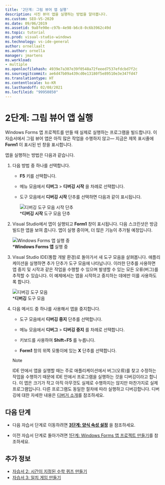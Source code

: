 ```yaml
---
title: '2단계: 그림 뷰어 앱 실행'
description: 사진 뷰어 앱을 실행하는 방법을 알아봅니다.
ms.custom: SEO-VS-2020
ms.date: 09/06/2019
ms.assetid: 9a8fe90e-c97b-4e98-b6c8-0c6b3962c49d
ms.topic: tutorial
ms.prod: visual-studio-windows
ms.technology: vs-ide-general
author: ornellaalt
ms.author: ornella
manager: jmartens
ms.workload:
- multiple
ms.openlocfilehash: 4939e7a307e39f0548a72feeed7537efdcbd7f2c
ms.sourcegitcommit: ae6d47b09a439cd0e13180f5e89510e3e347fd47
ms.translationtype: HT
ms.contentlocale: ko-KR
ms.lasthandoff: 02/08/2021
ms.locfileid: "99950850"
---
```

# <a name="step-2-run-your-picture-viewer-app"></a>2단계: 그림 뷰어 앱 실행

Windows Forms 앱 프로젝트를 만들 때 실제로 실행하는 프로그램을 빌드합니다. 이 자습서에서 그림 뷰어 앱은 아직 많은 작업을 수행하지 않고&mdash; 지금은 제목 표시줄에 **Form1** 이 표시된 빈 창을 표시합니다.

앱을 실행하는 방법은 다음과 같습니다. 

1. 다음 방법 중 하나를 선택합니다.

    - **F5** 키를 선택합니다.

    - 메뉴 모음에서 **디버그** > **디버깅 시작** 을 차례로 선택합니다.

    - 도구 모음에서 **디버깅 시작** 단추를 선택하면 다음과 같이 표시됩니다.

      ![디버깅 도구 모음 시작 단추](../ide/media/express_icondebug.png)<br>
      ***디버깅 시작** 도구 모음 단추

1. Visual Studio에서 앱이 실행되고 **Form1** 창이 표시됩니다. 다음 스크린샷은 방금 빌드한 앱을 보여 줍니다. 앱이 실행 중이며, 더 많은 기능이 추가될 예정입니다.

     ![Windows Forms 앱 실행 중](../ide/media/express_firstrun.png)<br>
***Windows Forms 앱** 실행 중

1. Visual Studio IDE(통합 개발 환경)로 돌아가서 새 도구 모음을 살펴봅니다. 애플리케이션을 실행하면 추가 단추가 도구 모음에 나타납니다. 이러한 단추를 사용하면 앱 중지 및 시작과 같은 작업을 수행할 수 있으며 발생할 수 있는 모든 오류(버그)를 추적할 수 있습니다. 이 예제에서는 앱을 시작하고 중지하는 데에만 이를 사용하도록 합니다.

     ![디버깅 도구 모음](../ide/media/express_debugtoolbar.png)<br>
***디버깅** 도구 모음

1. 다음 메서드 중 하나를 사용해서 앱을 중지합니다.

    - 도구 모음에서 **디버깅 중지** 단추를 선택합니다.

    - 메뉴 모음에서 **디버그** > **디버깅 중지** 를 차례로 선택합니다.

    - 키보드를 사용하여 **Shift**+**F5** 를 누릅니다.

    - **Form1** 창의 위쪽 모퉁이에 있는 **X** 단추를 선택합니다.

    > [!NOTE]
    > IDE 안에서 앱을 실행할 때는 주로 애플리케이션에서 버그(오류)를 찾고 수정하는 작업을 수행하기 때문에 IDE 안에서 프로그램을 실행하는 것을 디버깅이라고 합니다. 이 앱은 크기가 작고 아직 아무것도 실제로 수행하지는 않지만 마찬가지로 실제 프로그램입니다. 다른 프로그램도 동일한 절차에 따라 실행하고 디버깅합니다. 디버깅에 대한 자세한 내용은 [디버거 소개](../debugger/debugger-feature-tour.md)를 참조하세요.

## <a name="next-steps"></a>다음 단계

* 다음 자습서 단계로 이동하려면 **[3단계: 양식 속성 설정](../ide/step-3-set-your-form-properties.md)** 을 참조하세요.

* 이전 자습서 단계로 돌아가려면 [1단계: Windows Forms 앱 프로젝트 만들기](../ide/step-1-create-a-windows-forms-application-project.md)를 참조하세요.

## <a name="see-also"></a>추가 정보

* [자습서 2: 시간이 지정된 수학 퀴즈 만들기](tutorial-2-create-a-timed-math-quiz.md)
* [자습서 3: 일치 게임 만들기](tutorial-3-create-a-matching-game.md)
